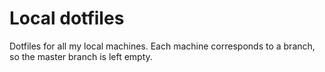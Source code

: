 Local dotfiles
==============

Dotfiles for all my local machines.
Each machine corresponds to a branch, so the master branch is left empty.